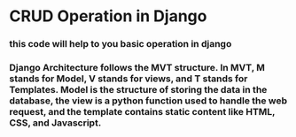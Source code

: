 # CRUD Operation in Django
### this code will help to you basic operation in django
### Django Architecture follows the MVT structure. In MVT, M stands for Model, V stands for views, and T stands for Templates. Model is the structure of storing the data in the database, the view is a python function used to handle the web request, and the template contains static content like HTML, CSS, and Javascript.
